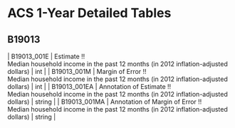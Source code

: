 # ACS 1-Year Detailed Tables

## B19013

| B19013_001E | Estimate !!<br>Median household income in the past 12 months (in 2012 inflation-adjusted dollars) | int |
| B19013_001M | Margin of Error !!<br>Median household income in the past 12 months (in 2012 inflation-adjusted dollars) | int |
| B19013_001EA | Annotation of Estimate !!<br>Median household income in the past 12 months (in 2012 inflation-adjusted dollars) | string |
| B19013_001MA | Annotation of Margin of Error !!<br>Median household income in the past 12 months (in 2012 inflation-adjusted dollars) | string |

